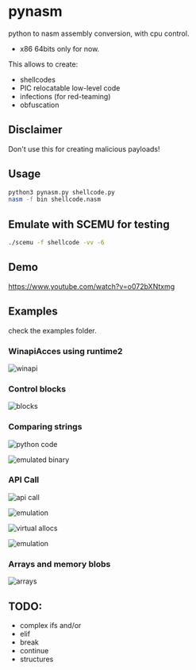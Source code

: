# pynasm

python to nasm assembly conversion, with cpu control.
- x86 64bits only for now.

This allows to create:
- shellcodes
- PIC relocatable low-level code 
- infections (for red-teaming)
- obfuscation



## Disclaimer

Don't use this for creating malicious payloads!

## Usage

```bash
python3 pynasm.py shellcode.py
nasm -f bin shellcode.nasm
```

## Emulate with SCEMU for testing

```bash
./scemu -f shellcode -vv -6
```

## Demo

https://www.youtube.com/watch?v=o072bXNtxmg

## Examples

check the examples folder.


### WinapiAcces using runtime2

![winapi](pics/runtime2.png)


### Control blocks

![blocks](pics/blocks.png)

### Comparing strings

![python code](pics/strings_compare1.png)

![emulated binary](pics/strings_compare.png)


### API Call

![api call](pics/api_call1.png)

![emulation](pics/api_call2.png)


![virtual allocs](pics/api_call3.png)

![emulation](pics/api_call4.png)


### Arrays and memory blobs 


![arrays](pics/arrays.png)


## TODO:

- complex ifs and/or
- elif
- break
- continue
- structures



